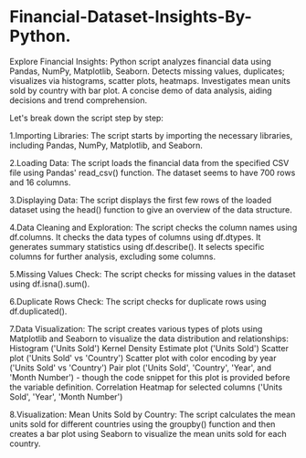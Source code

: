 # Financial-Dataset-Insights-By-Python.
Explore Financial Insights: Python script analyzes financial data using Pandas, NumPy, Matplotlib, Seaborn.
Detects missing values, duplicates; visualizes via histograms, scatter plots, heatmaps. Investigates mean units sold by country with bar plot.
A concise demo of data analysis, aiding decisions and trend comprehension.

Let's break down the script step by step:

1.Importing Libraries: The script starts by importing the necessary libraries, including Pandas, NumPy, Matplotlib, and Seaborn.

2.Loading Data: The script loads the financial data from the specified CSV file using Pandas' read_csv() function. The dataset seems to have 700 rows and 16 columns.

3.Displaying Data: The script displays the first few rows of the loaded dataset using the head() function to give an overview of the data structure.

4.Data Cleaning and Exploration:
  The script checks the column names using df.columns.
  It checks the data types of columns using df.dtypes.
  It generates summary statistics using df.describe().
  It selects specific columns for further analysis, excluding some columns.

5.Missing Values Check: The script checks for missing values in the dataset using df.isna().sum().

6.Duplicate Rows Check: The script checks for duplicate rows using df.duplicated().

7.Data Visualization:
  The script creates various types of plots using Matplotlib and Seaborn to visualize the data distribution and relationships:
  Histogram ('Units Sold')
  Kernel Density Estimate plot ('Units Sold')
  Scatter plot ('Units Sold' vs 'Country')
  Scatter plot with color encoding by year ('Units Sold' vs 'Country')
  Pair plot ('Units Sold', 'Country', 'Year', and 'Month Number') - though the code snippet for this plot is provided before the variable definition.
  Correlation Heatmap for selected columns ('Units Sold', 'Year', 'Month Number')

8.Visualization: Mean Units Sold by Country: The script calculates the mean units sold for different countries using the groupby() function and then creates a bar plot using Seaborn to visualize the mean units sold for each country.
